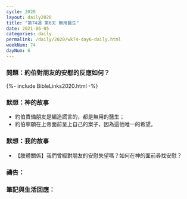 ```yaml
---
cycle: 2020
layout: daily2020
title: "第74週 第6天 無用醫生"
date: 2021-06-05
categories: daily
permalink: /daily/2020/wk74-day6-daily.html
weekNum: 74
dayNum: 6
---
```


### 問題：約伯對朋友的安慰的反應如何？

{%- include BibleLinks2020.html -%}

### 默想：神的故事
+ 約伯責備朋友是編造謊言的，都是無用的醫生；
+ 約伯寧願在上帝面前呈上自己的案子，因為這他唯一的希望。

### 默想：我的故事
+ 【肢體關係】我們曾經對朋友的安慰失望嗎？如何在神的面前尋找安慰？

### 禱告：

### 筆記與生活回應：
